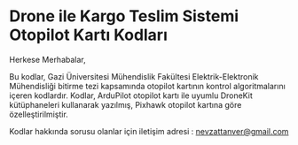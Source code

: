 # **Drone ile Kargo Teslim Sistemi Otopilot Kartı Kodları**

Herkese Merhabalar,

Bu kodlar, Gazi Üniversitesi Mühendislik Fakültesi Elektrik-Elektronik Mühendisliği bitirme tezi kapsamında otopilot kartının kontrol algoritmalarını içeren kodlardır. Kodlar, ArduPilot
otopilot kartı ile uyumlu DroneKit kütüphaneleri kullanarak yazılmış, Pixhawk otopilot kartına göre özelleştirilmiştir. 

Kodlar hakkında sorusu olanlar için iletişim adresi : nevzattanver@gmail.com
